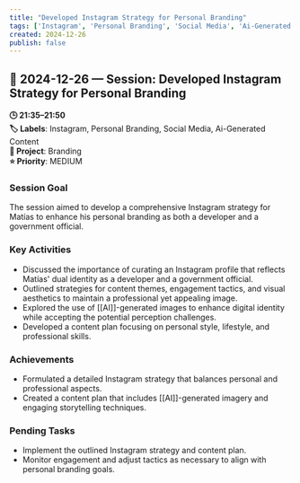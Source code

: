 ```yaml
---
title: "Developed Instagram Strategy for Personal Branding"
tags: ['Instagram', 'Personal Branding', 'Social Media', 'Ai-Generated Content']
created: 2024-12-26
publish: false
---
```


## 📅 2024-12-26 — Session: Developed Instagram Strategy for Personal Branding

**🕒 21:35–21:50**  
**🏷️ Labels**: Instagram, Personal Branding, Social Media, Ai-Generated Content  
**📂 Project**: Branding  
**⭐ Priority**: MEDIUM  


### Session Goal
The session aimed to develop a comprehensive Instagram strategy for Matías to enhance his personal branding as both a developer and a government official.

### Key Activities
- Discussed the importance of curating an Instagram profile that reflects Matías' dual identity as a developer and a government official.
- Outlined strategies for content themes, engagement tactics, and visual aesthetics to maintain a professional yet appealing image.
- Explored the use of [[AI]]-generated images to enhance digital identity while accepting the potential perception challenges.
- Developed a content plan focusing on personal style, lifestyle, and professional skills.

### Achievements
- Formulated a detailed Instagram strategy that balances personal and professional aspects.
- Created a content plan that includes [[AI]]-generated imagery and engaging storytelling techniques.

### Pending Tasks
- Implement the outlined Instagram strategy and content plan.
- Monitor engagement and adjust tactics as necessary to align with personal branding goals.
